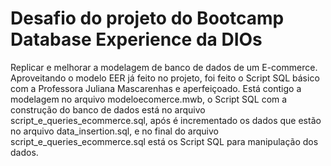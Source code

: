 # Desafio do projeto do Bootcamp Database Experience da DIOs
 Replicar e melhorar a modelagem de banco de dados de um E-commerce. Aproveitando o modelo EER já feito no projeto, foi feito o Script SQL básico com a Professora Juliana Mascarenhas e aperfeiçoado. Está contigo a modelagem no arquivo modeloecomerce.mwb, o Script SQL com a construção do banco de dados está no arquivo script_e_queries_ecommerce.sql, após é incrementado os dados que estão no arquivo data_insertion.sql, e no final do arquivo script_e_queries_ecommerce.sql está os Script SQL para manipulação dos dados.
